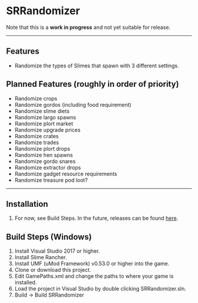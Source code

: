 # SRRandomizer
Note that this is a **work in progress** and not yet suitable for release.

---
 ## Features
 * Randomize the types of Slimes that spawn with 3 different settings.
 
 ## Planned Features (roughly in order of priority)
 * Randomize crops
 * Randomize gordos (including food requirement)
 * Randomize slime diets
 * Randomize largo spawns
 * Randomize plort market
 * Randomize upgrade prices
 * Randomize crates
 * Randomize trades
 * Randomize plort drops
 * Randomize hen spawns
 * Randomize gordo snares
 * Randomize extractor drops
 * Randomize gadget resource requirements
 * Randomize treasure pod loot?

---
## Installation
1. For now, see Build Steps. In the future, releases can be found [here](https://github.com/supra0/SRRandomizer/releases).

## Build Steps (Windows)
 1. Install Visual Studio 2017 or higher.
 2. Install Slime Rancher.
 3. Install UMF (uMod Framework) v0.53.0 or higher into the game.
 4. Clone or download this project.
 5. Edit GamePaths.xml and change the paths to where your game is installed.
 6. Load the project in Visual Studio by double clicking SRRandomizer.sln.
 7. Build -> Build SRRandomizer
